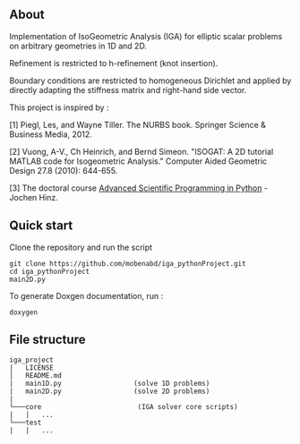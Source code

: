 ## About
Implementation of IsoGeometric Analysis (IGA) for elliptic scalar problems on arbitrary geometries in 1D and 2D.

Refinement is restricted to h-refinement (knot insertion).

Boundary conditions are restricted to homogeneous Dirichlet and applied by directly adapting the stiffness matrix and right-hand side vector.


This project is inspired by :

[1] Piegl, Les, and Wayne Tiller. The NURBS book. Springer Science & Business Media, 2012.

[2] Vuong, A-V., Ch Heinrich, and Bernd Simeon. "ISOGAT: A 2D tutorial MATLAB code for Isogeometric Analysis." Computer Aided Geometric Design 27.8 (2010): 644-655.

[3] The doctoral course [Advanced Scientific Programming in Python](https://github.com/JochenHinz/python_seminar) - Jochen Hinz.




## Quick start
Clone the repository and run the script
```[bash]
git clone https://github.com/mobenabd/iga_pythonProject.git
cd iga_pythonProject
main2D.py
```

To generate Doxgen documentation, run :
```[bash]
doxygen
```


## File structure

```
iga_project
|   LICENSE
│   README.md
|   main1D.py                  (solve 1D problems)
|   main2D.py                  (solve 2D problems)
|
└───core                        (IGA solver core scripts)
|   |   ...
└───test                         
|   |   ...
```


